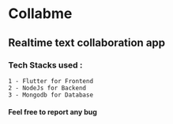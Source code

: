 # Collabme

## Realtime text collaboration app

### Tech Stacks used :
    1 - Flutter for Frontend
    2 - NodeJs for Backend
    3 - Mongodb for Database

#### Feel free to report any bug 

